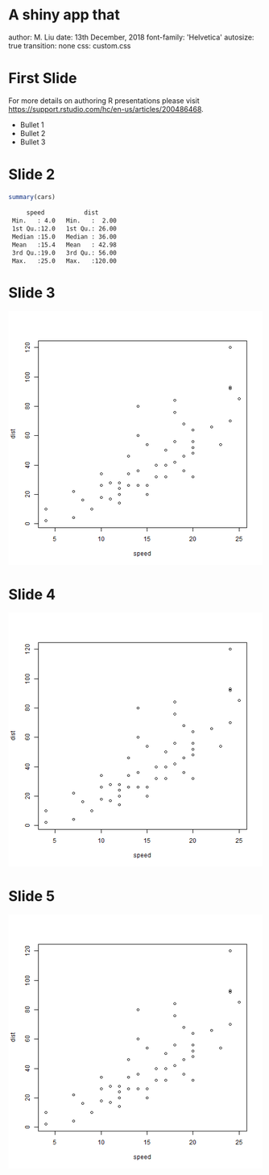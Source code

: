 A shiny app that 
========================================================
author: M. Liu
date: 13th December, 2018
font-family: 'Helvetica'
autosize: true
transition: none
css: custom.css

First Slide
========================================================

For more details on authoring R presentations please visit <https://support.rstudio.com/hc/en-us/articles/200486468>.

- Bullet 1
- Bullet 2
- Bullet 3

Slide 2
========================================================


```r
summary(cars)
```

```
     speed           dist       
 Min.   : 4.0   Min.   :  2.00  
 1st Qu.:12.0   1st Qu.: 26.00  
 Median :15.0   Median : 36.00  
 Mean   :15.4   Mean   : 42.98  
 3rd Qu.:19.0   3rd Qu.: 56.00  
 Max.   :25.0   Max.   :120.00  
```

Slide 3
========================================================

![plot of chunk unnamed-chunk-2](DP-III-Pres-figure/unnamed-chunk-2-1.png)

Slide 4
========================================================

![plot of chunk unnamed-chunk-3](DP-III-Pres-figure/unnamed-chunk-3-1.png)

Slide 5
========================================================

![plot of chunk unnamed-chunk-4](DP-III-Pres-figure/unnamed-chunk-4-1.png)
